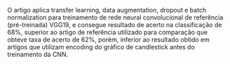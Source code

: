 O artigo aplica transfer learning, data augmentation, dropout e batch normalization para treinamento de rede neural convolucional de referência (pré-treinada) VGG19, e consegue resultado de acerto na classificação de 68%, superior ao artigo de referência utilizado para comparação que obteve taxa de acerto de 62%, porém, inferior ao resultado obtido em artigos que utilizam encoding do gráfico de candlestick antes do treinamento da CNN.
